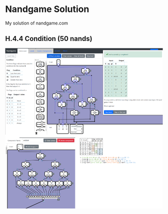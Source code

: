 # Nandgame Solution

My solution of nandgame.com

## H.4.4 Condition (50 nands)

![H.4.4 Condition](img/H.4.4-Condition.png)

